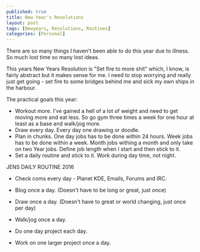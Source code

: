 ```yaml
---
published: true
title: New Year's Resolutions
layout: post
tags: [Newyears, Resolutions, Routines]
categories: [Personal]
---
```

There are so many things I haven't been able to do this year due to illness. So much lost time so many lost ideas. 

This years New Years Resolution is "Set fire to more shit" which, I know, is fairly abstract but it makes sense for me. I need to stop worrying and really just get going - set fire to some bridges behind me and sick my own ships in the harbour.

The practical goals this year:
- Workout more. I've gained a hell of a lot of weight and need to get moving more and eat less. So go gym three times a week for one hour at least as a base and walk/jog more.
- Draw every day. Every day one drawing or doodle.
- Plan in chunks. One day jobs has to be done within 24 hours. Week jobs has to be done within a week. Month jobs withing a month and only take on two Year jobs. Define job length when I start and then stick to it. 
- Set a daily routine and stick to it. Work during day time, not night.


JENS DAILY ROUTINE 2016
- Check coms every day - Planet KDE, Emails, Forums and IRC.

- Blog once a day. (Doesn't have to be long or great, just once)

- Draw once a day. (Doesn't have to great or world changing, just once per day)

- Walk/jog once a day.

- Do one day project each day.

- Work on one larger project once a day.